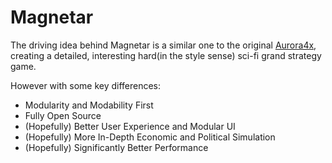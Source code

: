 # Magnetar

The driving idea behind Magnetar is a similar one to the original [Aurora4x](https://aurora2.pentarch.org/), creating
a detailed, interesting hard(in the style sense) sci-fi grand strategy game.

However with some key differences:
- Modularity and Modability First
- Fully Open Source
- (Hopefully) Better User Experience and Modular UI
- (Hopefully) More In-Depth Economic and Political Simulation
- (Hopefully) Significantly Better Performance